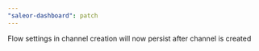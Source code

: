 ```yaml
---
"saleor-dashboard": patch
---
```


Flow settings in channel creation will now persist after channel is created
